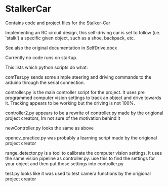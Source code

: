 # StalkerCar
Contains code and project files for the Stalker-Car

Implementing an RC circuit design, this self-driving car is set to follow (i.e. 'stalk') a specific given object, such as a shoe, backpack, etc.

See also the original documentation in SelfDrive.docx

Currently no code runs on startup.

This lists which python scripts do what:

comTest.py sends some simple steering and driving commands to the arduino through the serial connection.

controller.py is the main controller script for the project. It uses pre programmed computer vision 
	settings to track an object and drive towards it. Tracking appears to be working but the driving is not 100%.
	
controller2.py appears to be a rewrite of controller.py made by the origional project creators, Im not sure of the 
	motivation behind it
	
newController.py looks the same as above

opencv_practice.py was probably a learning script made by the origional project creator

range_detector.py is a tool to calibrate the computer vision settings. It uses the same vision pipeline as 
	controller.py. use this to find the settings for your object and then put those settings into controller.py
	
test.py looks like it was used to test camera functions by the origional project creator
